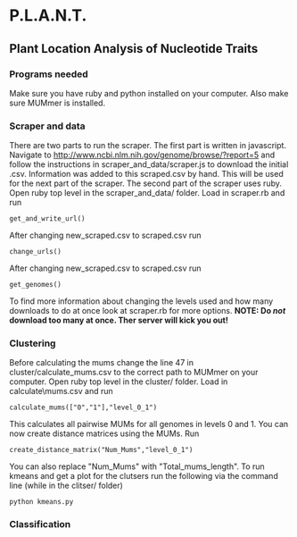 # P.L.A.N.T.
## Plant Location Analysis of Nucleotide Traits
### Programs needed
Make sure you have ruby and python installed on your computer. Also make sure MUMmer is installed.
### Scraper and data
There are two parts to run the scraper. The first part is written in javascript.
Navigate to http://www.ncbi.nlm.nih.gov/genome/browse/?report=5 and follow the instructions in scraper\_and\_data/scraper.js to download the initial .csv.
Information was added to this scraped.csv by hand. This will be used for the next part of the scraper.
The second part of the scraper uses ruby. Open ruby top level in the scraper\_and\_data/ folder. Load in scraper.rb and run
```
get_and_write_url()
```
After changing new\_scraped.csv to scraped.csv run
```
change_urls()
```
After changing new\_scraped.csv to scraped.csv run
```
get_genomes()
```
To find more information about changing the levels used and how many downloads to do at once look at scraper.rb for more options. **NOTE: Do _not_ download too many at once. Ther server will kick you out!**
### Clustering
Before calculating the mums change the line 47 in cluster/calculate\_mums.csv to the correct path to MUMmer on your computer. Open ruby top level in the cluster/ folder. Load in calculate\mums.csv and run
```
calculate_mums(["0","1"],"level_0_1")
```
This calculates all pairwise MUMs for all genomes in levels 0 and 1.
You can now create distance matrices using the MUMs. Run
```
create_distance_matrix("Num_Mums","level_0_1")
```
You can also replace "Num\_Mums" with "Total\_mums\_length".
To run kmeans and get a plot for the clutsers run the following via the command line (while in the clitser/ folder)
```
python kmeans.py
```
### Classification
